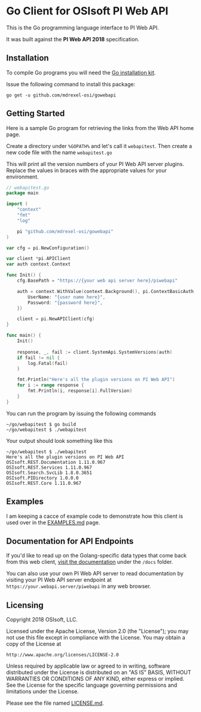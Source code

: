 # Go Client for OSIsoft PI Web API

This is the Go programming language interface to PI Web API.

It was built against the **PI Web API 2018** specification.

## Installation

To compile Go programs you will need the [Go installation kit](https://golang.org/dl/).

Issue the following command to install this package:

```
go get -u github.com/mdrexel-osi/gowebapi
```

## Getting Started

Here is a sample Go program for retrieving the links from the Web API home page.  

Create a directory under `%GOPATH%` and let's call it `webapitest`.   Then create a new code file with the name `webapitest.go`

This will print all the version numbers of your PI Web API server plugins.  Replace the values in braces with the appropriate values for your environment.

```go
// webapitest.go
package main

import (
	"context"
	"fmt"
	"log"

	pi "github.com/mdrexel-osi/gowebapi"
)

var cfg = pi.NewConfiguration()

var client *pi.APIClient
var auth context.Context

func Init() {
	cfg.BasePath = "https://{your web api server here}/piwebapi"

	auth = context.WithValue(context.Background(), pi.ContextBasicAuth, pi.BasicAuth{
		UserName: "{user name here}",
		Password: "{password here}",
	})

	client = pi.NewAPIClient(cfg)
}

func main() {
	Init()
	
	response, _, fail := client.SystemApi.SystemVersions(auth)
	if fail != nil {
		log.Fatal(fail)
	}

	fmt.Println("Here's all the plugin versions on PI Web API")
	for i := range response {
		fmt.Println(i, response[i].FullVersion)
	}
}
```

You can run the program by issuing the following commands

```
~/go/webapitest $ go build
~/go/webapitest $ ./webapitest
```

Your output should look something like this

```
~/go/webapitest $ ./webapitest 
Here's all the plugin versions on PI Web API
OSIsoft.REST.Documentation 1.11.0.967
OSIsoft.REST.Services 1.11.0.967
OSIsoft.Search.SvcLib 1.8.0.3651
OSIsoft.PIDirectory 1.0.0.0
OSIsoft.REST.Core 1.11.0.967
```

## Examples
I am keeping a cacce of example code to demonstrate how this client is used over in the [EXAMPLES.md](./EXAMPLES.md) page.

## Documentation for API Endpoints

If you'd like to read up on the Golang-specific data types that come back from this web client, [visit the documentation](/docs/README.md) under the `/docs` folder.

You can also use your own PI Web API server to read documentation by visiting your PI Web API server endpoint at `https://your.webapi.server/piwebapi` in any web browser.

## Licensing
Copyright 2018 OSIsoft, LLC.

Licensed under the Apache License, Version 2.0 (the "License"); you may not use this file except in compliance with the License. You may obtain a copy of the License at

`
   http://www.apache.org/licenses/LICENSE-2.0
`

Unless required by applicable law or agreed to in writing, software distributed under the License is distributed on an "AS IS" BASIS, WITHOUT WARRANTIES OR CONDITIONS OF ANY KIND, either express or implied. See the License for the specific language governing permissions and limitations under the License.

Please see the file named [LICENSE.md](LICENSE.md).
